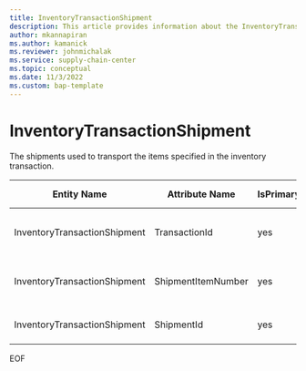 ```yaml
---
title: InventoryTransactionShipment
description: This article provides information about the InventoryTransactionShipment entity.
author: mkannapiran
ms.author: kamanick
ms.reviewer: johnmichalak
ms.service: supply-chain-center
ms.topic: conceptual
ms.date: 11/3/2022
ms.custom: bap-template
---
```


# InventoryTransactionShipment

The shipments used to transport the items specified in the inventory transaction.

| **Entity Name** | **Attribute Name** | **IsPrimaryKey** | **Data Type** | **Data Length** | **Description** |
| --- | --- | --- | --- | --- | --- |
| InventoryTransactionShipment | TransactionId | yes | string | 36 | The unique identifier of a Transaction. |
| InventoryTransactionShipment | ShipmentItemNumber | yes | integer | 6 | The shipment line number. |
| InventoryTransactionShipment | ShipmentId | yes | string | 36 | The unique identifier of a Shipment. |

EOF
